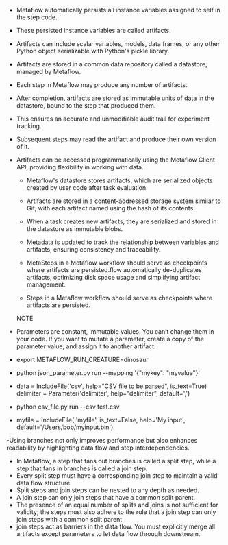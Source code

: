 -   Metaflow automatically persists all instance variables assigned to self in the step code.
-   These persisted instance variables are called artifacts.
-   Artifacts can include scalar variables, models, data frames, or any other Python object serializable with Python's pickle library.
-   Artifacts are stored in a common data repository called a datastore, managed by Metaflow.
-   Each step in Metaflow may produce any number of artifacts.
-   After completion, artifacts are stored as immutable units of data in the datastore, bound to the step that produced them.
-   This ensures an accurate and unmodifiable audit trail for experiment tracking.
-   Subsequent steps may read the artifact and produce their own version of it.

- Artifacts can be accessed programmatically using the Metaflow Client API, providing flexibility in working with data.


   -  Metaflow's datastore stores artifacts, which are serialized objects created by user code after task evaluation.
   -  Artifacts are stored in a content-addressed storage system similar to Git, with each artifact named using the hash of its contents.
   -  When a task creates new artifacts, they are serialized and stored in the datastore as immutable blobs.
   -  Metadata is updated to track the relationship between variables and artifacts, ensuring consistency and traceability.
   -  MetaSteps in a Metaflow workflow should serve as checkpoints where artifacts are persisted.flow automatically de-duplicates artifacts, optimizing disk space usage and simplifying artifact management.


   - Steps in a Metaflow workflow should serve as checkpoints where artifacts are persisted.


   NOTE
- Parameters are constant, immutable values. You can’t change them in your code. If you want to mutate a parameter, create a copy of the parameter value, and assign it to another artifact.
- export METAFLOW_RUN_CREATURE=dinosaur
- python json_parameter.py run --mapping '{"mykey": "myvalue"}'
- data = IncludeFile('csv',
help="CSV file to be parsed",
is_text=True)
delimiter = Parameter('delimiter',
help="delimiter",
default=',')    
-  python csv_file.py run --csv test.csv
- myfile = IncludeFile(
        'myfile',
        is_text=False,
        help='My input',
        default='/Users/bob/myinput.bin')

-Using branches not only improves performance but also enhances readability by highlighting data flow and step interdependencies.

- In Metaflow, a step that fans out branches is called a split step, while a step that fans in branches is called a join step.
- Every split step must have a corresponding join step to maintain a valid data flow structure.
- Split steps and join steps can be nested to any depth as needed.
- A join step can only join steps that have a common split parent.
- The presence of an equal number of splits and joins is not sufficient for validity; the steps must also adhere to the rule that a join step can only join steps with a common split parent
- join steps act as barriers in the data flow. You must explicitly merge all
artifacts except parameters to let data flow through downstream.    
